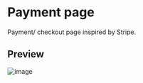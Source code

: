 # Payment page
Payment/ checkout page inspired by Stripe.

## Preview

![image](https://github.com/iskevinlemon/payment-page/assets/126497052/6e788021-1b30-41aa-a9b6-ad8ab5bee253)
